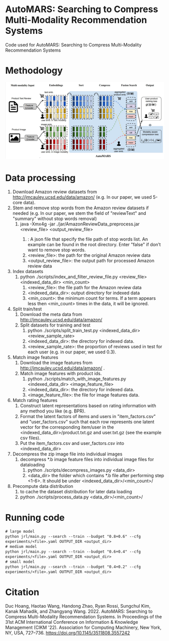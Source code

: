 # AutoMARS: Searching to Compress Multi-Modality Recommendation Systems 
Code used for AutoMARS: Searching to Compress Multi-Modality Recommendation Systems
# Methodology
![alt text](https://github.com/VITA-Group/AutoMARS/blob/main/thumbnail.JPG)

# Data processing
1. Download Amazon review datasets from http://jmcauley.ucsd.edu/data/amazon/ (e.g. In our paper, we used 5-core data).
2. Stem and remove stop words from the Amazon review datasets if needed (e.g. In our paper, we stem the field of "reviewText" and "summary" without stop words removal)
    1. java -Xmx4g -jar ./jar/AmazonReviewData_preprocess.jar <jsonConfigFile> <review_file> <output_review_file>
        1. <jsonConfigFile>: A json file that specify the file path of stop words list. An example can be found in the root directory. Enter "false" if don’t want to remove stop words.
        2. <review_file>: the path for the original Amazon review data
        3. <output_review_file>: the output path for processed Amazon review data
3. Index datasets
    1. python ./scripts/index_and_filter_review_file.py <review_file> <indexed_data_dir> <min_count>
        1. <review_file>: the file path for the Amazon review data
        2. <indexed_data_dir>: output directory for indexed data
        3. <min_count>: the minimum count for terms. If a term appears less then <min_count> times in the data, it will be ignored.
4. Split train/test
    1. Download the meta data from http://jmcauley.ucsd.edu/data/amazon/
    2. Split datasets for training and test
        1. python ./scripts/split_train_test.py <indexed_data_dir> <review_sample_rate>
        2. <indexed_data_dir>: the directory for indexed data.
        3. <review_sample_rate>: the proportion of reviews used in test for each user (e.g. in our paper, we used 0.3).
5. Match image features
    1. Download the image features from http://jmcauley.ucsd.edu/data/amazon/ .
    2. Match image features with product ids.
        1. python ./scripts/match_with_image_features.py <indexed_data_dir> <image_feature_file>
        2. <indexed_data_dir>: the directory for indexed data.
        3. <image_feature_file>: the file for image features data.
6. Match rating features
    1. Construct latent representations based on rating information with any method you like (e.g. BPR).
    2. Format the latent factors of items and users in "item_factors.csv" and "user_factors.csv" such that each row represents one latent vector for the corresponding item/user in the <indexed_data_dir>/product.txt.gz and user.txt.gz (see the example csv files).
    3. Put the item_factors.csv and user_factors.csv into <indexed_data_dir>
7. Decompress the zip image file into individual images
   1. decompress *.b image feature files into individual image files for dataloading
      1. python ./scripts/decompress_images.py <data_dir>
      2. <data_dir> the folder which contains *.b file after performing step <1-6>. It should be under <indexed_data_dir>/<min_count>/
8. Precompute data distribution
    1. to cache the dataset distribution for later data loading
      1. python ./scripts/process_data.py <data_dir>/<min_count>/
# Running code
```console
# large model
python jrl/main.py --search --train --budget "0.8+0.6" --cfg experiments/<file>.yaml OUTPUT_DIR <output_dir>
# medium model
python jrl/main.py --search --train --budget "0.6+0.4" --cfg experiments/<file>.yaml OUTPUT_DIR <output_dir>
# small model
python jrl/main.py --search --train --budget "0.4+0.2" --cfg experiments/<file>.yaml OUTPUT_DIR <output_dir>
```
# Citation
Duc Hoang, Haotao Wang, Handong Zhao, Ryan Rossi, Sungchul Kim, Kanak Mahadik, and Zhangyang Wang. 2022. AutoMARS: Searching to Compress Multi-Modality Recommendation Systems. In Proceedings of the 31st ACM International Conference on Information & Knowledge Management (CIKM '22). Association for Computing Machinery, New York, NY, USA, 727–736. https://doi.org/10.1145/3511808.3557242

